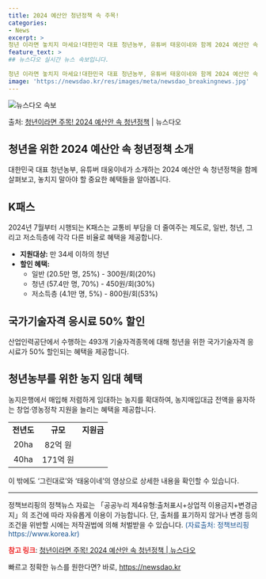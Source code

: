 ```yaml
---
title: 2024 예산안 청년정책 속 주목!
categories:
- News
excerpt: >
청년 이라면 놓치지 마세요!대한민국 대표 청년농부, 유튜버 태웅이네와 함께 2024 예산안 속 청년정책 핵심…
feature_text: >
## 뉴스다오 실시간 뉴스 속보입니다.

청년 이라면 놓치지 마세요!대한민국 대표 청년농부, 유튜버 태웅이네와 함께 2024 예산안 속 청년정책 핵심…
image: 'https://newsdao.kr/res/images/meta/newsdao_breakingnews.jpg'
---
```


![뉴스다오 속보](https://newsdao.kr/res/images/meta/newsdao_breakingnews.jpg)

<p>출처: <a href="https://newsdao.kr/2700" rel="dofollow">청년이라면 주목! 2024 예산안 속 청년정책</a> | 뉴스다오</p>

<h2>청년을 위한 2024 예산안 속 청년정책 소개</h2>

<p data-ke-size="size16">대한민국 대표 청년농부, 유튜버 태웅이네가 소개하는 2024 예산안 속 청년정책을 함께 살펴보고, 놓치지 말아야 할 중요한 혜택들을 알아봅니다.</p>

<h2 data-ke-size="size26">K패스</h2>
<p data-ke-size="size16">2024년 7월부터 시행되는 K패스는 교통비 부담을 더 줄여주는 제도로, 일반, 청년, 그리고 저소득층에 각각 다른 비율로 혜택을 제공합니다. </p>

<ul>
  <li><b>지원대상:</b> 만 34세 이하의 청년</li>
  <li><b>할인 혜택:</b>
    <ul>
      <li>일반 (20.5만 명, 25%) - 300원/회(20%)</li>
      <li>청년 (57.4만 명, 70%) - 450원/회(30%)</li>
      <li>저소득층 (4.1만 명, 5%) - 800원/회(53%)</li>
    </ul>
  </li>
</ul>

<h2 data-ke-size="size26">국가기술자격 응시료 50% 할인</h2>
<p data-ke-size="size16">산업인력공단에서 수행하는 493개 기술자격종목에 대해 청년을 위한 국가기술자격 응시료가 50% 할인되는 혜택을 제공합니다. </p>

<h2 data-ke-size="size26">청년농부를 위한 농지 임대 혜택</h2>
<p data-ke-size="size16">농지은행에서 매입해 저렴하게 임대하는 농지를 확대하여, 농지매입대금 전액을 융자하는 창업·영농정착 지원을  늘리는 혜택을 제공합니다.</p>

<table>
  <tr>
    <td style="text-align: center; height: 17px;"><b>전년도</b></td>
    <td style="text-align: center; height: 17px;"><b>규모</b></td>
    <td style="text-align: center; height: 17px;"><b>지원금</b></td>
  </tr>
  <tr>
    <td style="text-align: center; height: 17px;">20ha</td>
    <td style="text-align: center; height: 17px;">82억 원</td>
  </tr>
  <tr>
    <td style="text-align: center; height: 17px;">40ha</td>
    <td style="text-align: center; height: 17px;">171억 원</td>
  </tr>
</table>

<p data-ke-size="size16">이 밖에도 ‘그린대로’와 ‘태웅이네’의 영상으로 상세한 내용을 확인할 수 있습니다.</p>

<hr>

<p data-ke-size="size16">정책브리핑의 정책뉴스 자료는 「공공누리 제4유형:출처표시+상업적 이용금지+변경금지」의 조건에 따라 자유롭게 이용이 가능합니다. 단, 출처를 표기하지 않거나 변경 등의 조건을 위반할 시에는 저작권법에 의해 처벌받을 수 있습니다. <span style="color: #1a5490;">(자료출처: 정책브리핑 https://www.korea.kr)</span></p>

<p data-ke-size="size16"><b><span style="color: #ee2323;">참고 링크</span></b>: <a href="https://newsdao.kr/2700">청년이라면 주목! 2024 예산안 속 청년정책 | 뉴스다오</a></p> 

빠르고 정확한 뉴스를 원한다면? 바로, <a href="https://newsdao.kr" rel="dofollow">https://newsdao.kr</a>


    
